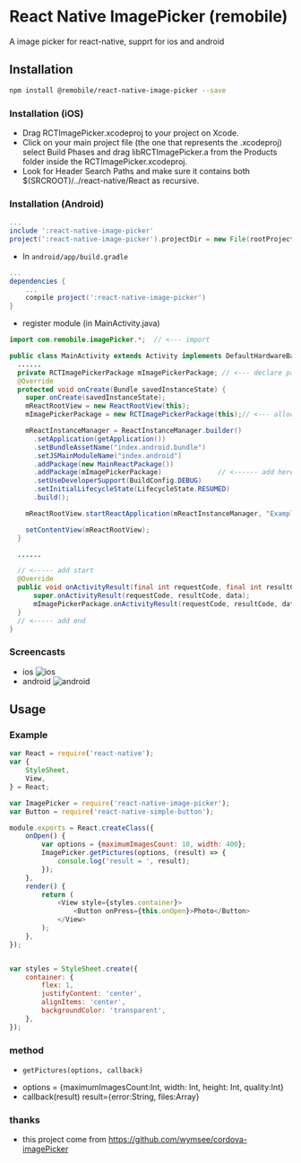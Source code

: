 # React Native ImagePicker (remobile)
A image picker for react-native, supprt for ios and android

## Installation
```sh
npm install @remobile/react-native-image-picker --save
```
### Installation (iOS)
* Drag RCTImagePicker.xcodeproj to your project on Xcode.
* Click on your main project file (the one that represents the .xcodeproj) select Build Phases and drag libRCTImagePicker.a from the Products folder inside the RCTImagePicker.xcodeproj.
* Look for Header Search Paths and make sure it contains both $(SRCROOT)/../react-native/React as recursive.

### Installation (Android)
```gradle
...
include ':react-native-image-picker'
project(':react-native-image-picker').projectDir = new File(rootProject.projectDir, '../node_modules/react-native-image-picker/android/RCTImagePicker')
```

* In `android/app/build.gradle`

```gradle
...
dependencies {
    ...
    compile project(':react-native-image-picker')
}
```

* register module (in MainActivity.java)

```java
import com.remobile.imagePicker.*;  // <--- import

public class MainActivity extends Activity implements DefaultHardwareBackBtnHandler {
  ......
  private RCTImagePickerPackage mImagePickerPackage; // <--- declare package
  @Override
  protected void onCreate(Bundle savedInstanceState) {
    super.onCreate(savedInstanceState);
    mReactRootView = new ReactRootView(this);
    mImagePickerPackage = new RCTImagePickerPackage(this);// <--- alloc package

    mReactInstanceManager = ReactInstanceManager.builder()
      .setApplication(getApplication())
      .setBundleAssetName("index.android.bundle")
      .setJSMainModuleName("index.android")
      .addPackage(new MainReactPackage())
      .addPackage(mImagePickerPackage)              // <------ add here
      .setUseDeveloperSupport(BuildConfig.DEBUG)
      .setInitialLifecycleState(LifecycleState.RESUMED)
      .build();

    mReactRootView.startReactApplication(mReactInstanceManager, "ExampleRN", null);

    setContentView(mReactRootView);
  }

  ......

  // <----- add start
  @Override
  public void onActivityResult(final int requestCode, final int resultCode, final Intent data) {
      super.onActivityResult(requestCode, resultCode, data);
      mImagePickerPackage.onActivityResult(requestCode, resultCode, data);
  }
  // <----- add end
}
```

### Screencasts
* ios
![ios](https://github.com/remobile/react-native-image-picker/blob/master/screencasts/ios.gif)
* android
![android](https://github.com/remobile/react-native-image-picker/blob/master/screencasts/android.png)

## Usage

### Example
```js
var React = require('react-native');
var {
    StyleSheet,
    View,
} = React;

var ImagePicker = require('react-native-image-picker');
var Button = require('react-native-simple-button');

module.exports = React.createClass({
    onOpen() {
        var options = {maximumImagesCount: 10, width: 400};
        ImagePicker.getPictures(options, (result) => {
            console.log('result = ', result);
        });
    },
    render() {
        return (
            <View style={styles.container}>
                <Button onPress={this.onOpen}>Photo</Button>
            </View>
        );
    },
});


var styles = StyleSheet.create({
    container: {
        flex: 1,
        justifyContent: 'center',
        alignItems: 'center',
        backgroundColor: 'transparent',
    },
});
```

### method
- `getPictures(options, callback)`
* options = {maximumImagesCount:Int, width: Int, height: Int, quality:Int}
* callback(result) result={error:String, files:Array<String>}


### thanks
* this project come from https://github.com/wymsee/cordova-imagePicker
